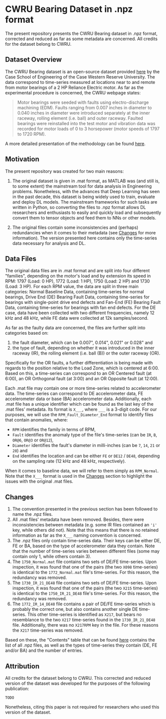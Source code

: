 # CWRU Bearing Dataset in .npz format

The present repository presents the CWRU Bearing dataset in .npz format, corrected and reduced as far as some metadata are concerned. All credits for the dataset belong to CWRU.

## Dataset Overview

The CWRU Bearing dataset is an open-source dataset provided [here](https://engineering.case.edu/bearingdatacenter) by the Case School of Engineering of the Case Western Reserve University. The data correspond to time-series measured at locations near to and remote from motor bearings of a 2 HP Reliance Electric motor. As far as the experimental procedure is concerned, the CWRU webpage states:

> Motor bearings were seeded with faults using electro-discharge machining (EDM). Faults ranging from 0.007 inches in diameter to 0.040 inches in diameter were introduced separately at the inner raceway, rolling element (i.e. ball) and outer raceway. Faulted bearings were reinstalled into the test motor and vibration data was recorded for motor loads of 0 to 3 horsepower (motor speeds of 1797 to 1720 RPM).

A more detailed presentation of the methodology can be found [here](https://engineering.case.edu/bearingdatacenter/apparatus-and-procedures).

## Motivation

The present repository was created for two main reasons:

1. The original dataset is given in .mat format, as MATLAB was (and still is, to some extent) the mainstream tool for data analysis in Engineering problems. Nonetheless, with the advances that Deep Learning has seen in the past decade, this dataset is being widely used to train, evaluate and deploy DL models. The mainstream frameworks for such tasks are written in Python, so converting the files to .npz format allows DL researchers and enthusiasts to easily and quickly load and subsequently convert them to tensor objects and feed them to NNs or other models.

2. The original files contain some inconsistencies and (perhaps) redundancies when it comes to their metadata (see [Changes](#changes) for more information). The version presented here contains only the time-series data necessary for analysis and DL.

## Data Files

The original data files are in .mat format and are split into four different "families", depending on the motor's load and by extension its speed in RPM: 1797 (Load: 0 HP), 1772 (Load: 1 HP), 1750 (Load: 2 HP) and 1730 (Load: 3 HP). For each RPM value, the data are split in three main categories: Normal Baseline Data, containing time-series for normal bearings, Drive End (DE) Bearing Fault Data, containing time-series for bearings with single-point drive end defects and Fan-End (FE) Bearing Fault Data, containing time-series for bearings with fan end defects. For the DE case, data have been collected with two different frequencies, namely 12 kHz and 48 kHz, while FE data were collected at 12k samples/second.

As far as the faulty data are concerned, the files are further split into categories based on:

1. the fault diameter, which can be 0.007", 0.014", 0.021" or 0.028" and
2. the type of fault, depending on whether it was introduced in the inner raceway (IR), the rolling element (i.e. ball (B)) or the outer raceway (OR).

Specifically for the OR faults, a further differentiation is being made with regards to the position relative to the Load Zone, which is centered at 6:00. Based on this, a time-series can correspond to an OR Centered fault (at 6:00), an OR Orthogonal fault (at 3:00) and an OR Opposite fault (at 12:00).

Each .mat file may contain one or more time-series related to accelerometer data. The time-series can correspond to DE accelerometer data, FE accelerometer data or base (BA) accelerometer data. Additionally, each .mat file has a unique identifier which can be found as the last key of the .mat files' metadata. Its format is `X___`, where `___` is a 3-digit code. For our purposes, we will use the `RPM_Fault_Diameter_End` format to identify files that contain anomalies, where:

* `RPM` identifies the family in terms of RPM,
* `Fault` identifies the anomaly type of the file's time-series (can be `IR`, `B`, `OR@6`, `OR@3` or `OR@12`),
* `Diameter` identifies the fault's diameter in milli-inches (can be `7`, `14`, `21` or `28`) and
* `End` identifies the location and can be either `FE` or `DE12` / `DE48`, depending on the sampling rate (12 kHz and 48 kHz, respectively).

When it comes to baseline data, we will refer to them simply as `RPM_Normal`. Note that the `X___` format is used in the [Changes](#changes) section to highlight the issues with the original .mat files.

## Changes

1. The convention presented in the previous section has been followed to name the .npz files.
2. All .mat files' metadata have been removed. Besides, there were inconsistencies between metadata (e.g. some IR files contained an `'i'` key, while others did not). Note that this means that there is no retained information as far as the `X___` naming convention is concerned.
3. The .npz files only contain time-series data. Their keys can be either DE, FE or BA, based on the type of accelerometer data they contain. Note that the number of time-series varies between different files (some may contain only 1, while others contain 3).
4. The `1750_Normal.mat` file contains two sets of DE/FE time-series. Upon inspection, it was found that one of the pairs (the two `X098` time-series) is identical to the `1772_Normal.mat` file's time-series. For this reason, the redundancy was removed.
5. The `1730_IR_21_DE48` file contains two sets of DE/FE time-series. Upon inspection, it was found that one of the pairs (the two `X215` time-series) is identical to the `1750_IR_21_DE48` file's time-series. For this reason, the redundancy was removed.
6. The `1772_IR_14_DE48` file contains a pair of DE/FE time-series which is probably the correct one, but also contains another single DE time-series. This other time-series is identified as `X217`, but bears no resemblance to the two `X217` time-series found in the `1730_IR_21_DE48` file. Additionally, there was no `X217RPM` key in the file. For these reasons the `X217` time-series was removed.

Based on these, the "Contents" table that can be found [here](/Contents.md) contains the list of all .npz files, as well as the types of time-series they contain (DE, FE and/or BA) and the number of entries.

## Attribution

All credits for the dataset belong to CWRU. This corrected and reduced version of the dataset was developed for the purposes of the following publication:

```
TODO
```

Nonetheless, citing this paper is not required for researchers who used this version of the dataset.
